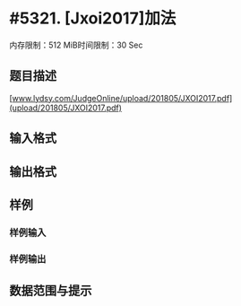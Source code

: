 # #5321. [Jxoi2017]加法

内存限制：512 MiB时间限制：30 Sec

## 题目描述

 [www.lydsy.com/JudgeOnline/upload/201805/JXOI2017.pdf](upload/201805/JXOI2017.pdf)

## 输入格式

## 输出格式

## 样例

### 样例输入

### 样例输出

## 数据范围与提示
